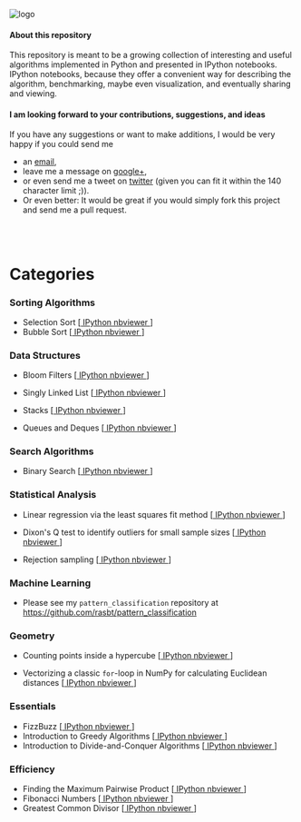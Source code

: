 ![logo](./images/algorithms_logo.png)


#### About this repository

This repository is meant to be a growing collection of interesting and useful algorithms implemented in Python and presented in IPython notebooks. IPython notebooks, because they offer a convenient way for describing the algorithm, benchmarking, maybe even visualization, and eventually sharing and viewing.


#### I am looking forward to your contributions, suggestions, and ideas

If you have any suggestions or want to make additions, I would be very happy if you could send me  
- an [email](mailto:se.raschka@gmail.com),  
- leave me a message on [google+](https://plus.google.com/118404394130788869227/),  
- or even send me a tweet on [twitter](https://twitter.com/rasbt) (given you can fit it within the 140 character limit ;)).  
- Or even better: It would be great if you would simply fork this project and send me a pull request.

<br>
<br>

# Categories

### Sorting Algorithms

- Selection Sort [[ IPython nbviewer ](http://nbviewer.ipython.org/github/rasbt/algorithms_in_ipython_notebooks/blob/master/ipython_nbs/sorting/selection_sort.ipynb)]
- Bubble Sort [[ IPython nbviewer ](http://nbviewer.ipython.org/github/rasbt/algorithms_in_ipython_notebooks/blob/master/ipython_nbs/sorting/bubble_sort.ipynb)]

### Data Structures

- Bloom Filters [[ IPython nbviewer ](http://nbviewer.ipython.org/github/rasbt/algorithms_in_ipython_notebooks/blob/master/ipython_nbs/data-structures/bloom-filter.ipynb)] 

- Singly Linked List [[ IPython nbviewer ](http://nbviewer.ipython.org/github/rasbt/algorithms_in_ipython_notebooks/blob/master/ipython_nbs/data-structures/singly-linked-list.ipynb)]

- Stacks [[ IPython nbviewer ](http://nbviewer.ipython.org/github/rasbt/algorithms_in_ipython_notebooks/blob/master/ipython_nbs/data-structures/stacks.ipynb)]

- Queues and Deques [[ IPython nbviewer ](http://nbviewer.ipython.org/github/rasbt/algorithms_in_ipython_notebooks/blob/master/ipython_nbs/data-structures/queues-and-deques.ipynb)]

### Search Algorithms

- Binary Search [[ IPython nbviewer ](http://nbviewer.ipython.org/github/rasbt/algorithms_in_ipython_notebooks/blob/master/ipython_nbs/search/binary_search.ipynb)] 

### Statistical Analysis

- Linear regression via the least squares fit method [[ IPython nbviewer ](http://nbviewer.ipython.org/github/rasbt/algorithms_in_ipython_notebooks/blob/master/ipython_nbs/statistics/linregr_least_squares_fit.ipynb)]

- Dixon's Q test to identify outliers for small sample sizes [[ IPython nbviewer ](http://nbviewer.ipython.org/github/rasbt/algorithms_in_ipython_notebooks/blob/master/ipython_nbs/statistics/dixon_q_test.ipynb)]

- Rejection sampling [[ IPython nbviewer ](http://nbviewer.ipython.org/github/rasbt/algorithms_in_ipython_notebooks/blob/master/ipython_nbs/statistics/rejection_sampling.ipynb)]


### Machine Learning

- Please see my `pattern_classification` repository at https://github.com/rasbt/pattern_classification

### Geometry

- Counting points inside a hypercube [[ IPython nbviewer ](http://nbviewer.ipython.org/github/rasbt/algorithms_in_ipython_notebooks/blob/master/ipython_nbs/geometry/points_in_hybercube.ipynb)]

- Vectorizing a classic `for`-loop in NumPy for calculating Euclidean distances [[ IPython nbviewer ](http://nbviewer.ipython.org/github/rasbt/algorithms_in_ipython_notebooks/blob/master/ipython_nbs/geometry/eucldist_numpy_vectorization.ipynb)]


### Essentials

- FizzBuzz [[ IPython nbviewer ](http://nbviewer.ipython.org/github/rasbt/algorithms_in_ipython_notebooks/blob/master/ipython_nbs/essentials/fizzbuzz.ipynb)]
- Introduction to Greedy Algorithms [[ IPython nbviewer ](http://nbviewer.ipython.org/github/rasbt/algorithms_in_ipython_notebooks/blob/master/ipython_nbs/essentials/greedy-algorithm-intro.ipynb)]
- Introduction to Divide-and-Conquer Algorithms [[ IPython nbviewer ](http://nbviewer.ipython.org/github/rasbt/algorithms_in_ipython_notebooks/blob/master/ipython_nbs/essentials/divide-and-conquer-algorithm-intro.ipynb)]

### Efficiency

- Finding the Maximum Pairwise Product [[ IPython nbviewer ](http://nbviewer.ipython.org/github/rasbt/algorithms_in_ipython_notebooks/blob/master/ipython_nbs/efficiency/maximum-pairwise-product.ipynb)]
- Fibonacci Numbers [[ IPython nbviewer ](http://nbviewer.ipython.org/github/rasbt/algorithms_in_ipython_notebooks/blob/master/ipython_nbs/efficiency/fibonacci-tree.ipynb)]
- Greatest Common Divisor [[ IPython nbviewer ](http://nbviewer.ipython.org/github/rasbt/algorithms_in_ipython_notebooks/blob/master/ipython_nbs/efficiency/greatest-common-divisor.ipynb)]
